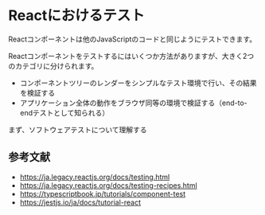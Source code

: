 # Reactにおけるテスト

Reactコンポーネントは他のJavaScriptのコードと同じようにテストできます。

Reactコンポーネントをテストするにはいくつか方法がありますが、大きく2つのカテゴリに分けられます。

- コンポーネントツリーのレンダーをシンプルなテスト環境で行い、その結果を検証する
- アプリケーション全体の動作をブラウザ同等の環境で検証する（end-to-endテストとして知られる）

まず、ソフトウェアテストについて理解する

## 参考文献

- https://ja.legacy.reactjs.org/docs/testing.html
- https://ja.legacy.reactjs.org/docs/testing-recipes.html
- https://typescriptbook.jp/tutorials/component-test
- https://jestjs.io/ja/docs/tutorial-react
